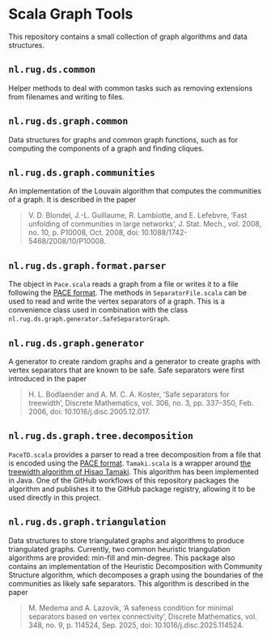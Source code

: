# Scala Graph Tools

This repository contains a small collection of graph algorithms and data structures.

## `nl.rug.ds.common`

Helper methods to deal with common tasks such as removing extensions from filenames and writing to files.

## `nl.rug.ds.graph.common`

Data structures for graphs and common graph functions, such as for computing the components of a graph and finding cliques.

## `nl.rug.ds.graph.communities`

An implementation of the Louvain algorithm that computes the communities of a graph. It is described in the paper

>V. D. Blondel, J.-L. Guillaume, R. Lambiotte, and E. Lefebvre, ‘Fast unfolding of communities in large networks’, J. Stat. Mech., vol. 2008, no. 10, p. P10008, Oct. 2008, doi: 10.1088/1742-5468/2008/10/P10008.

## `nl.rug.ds.graph.format.parser`

The object in `Pace.scala` reads a graph from a file or writes it to a file following the [PACE format](https://github.com/PACE-challenge/Treewidth?tab=readme-ov-file#input-format). The methods in `SeparatorFile.scala` can be used to read and write the vertex separators of a graph. This is a convenience class used in combination with the class `nl.rug.ds.graph.generator.SafeSeparatorGraph`.

## `nl.rug.ds.graph.generator`

A generator to create random graphs and a generator to create graphs with vertex separators that are known to be safe. Safe separators were first introduced in the paper

> H. L. Bodlaender and A. M. C. A. Koster, ‘Safe separators for treewidth’, Discrete Mathematics, vol. 306, no. 3, pp. 337–350, Feb. 2006, doi: 10.1016/j.disc.2005.12.017.

## `nl.rug.ds.graph.tree.decomposition`

`PaceTD.scala` provides a parser to read a tree decomposition from a file that is encoded using the [PACE format](https://github.com/PACE-challenge/Treewidth?tab=readme-ov-file#output-format). `Tamaki.scala` is a wrapper around [the treewidth algorithm of Hisao Tamaki](https://github.com/twalgor/tw). This algorithm has been implemented in Java. One of the GitHub workflows of this repository packages the algorithm and publishes it to the GitHub package registry, allowing it to be used directly in this project.

## `nl.rug.ds.graph.triangulation`

Data structures to store triangulated graphs and algorithms to produce triangulated graphs. Currently, two common heuristic triangulation algorithms are provided: min-fill and min-degree. This package also contains an implementation of the Heuristic Decomposition with Community Structure algorithm, which decomposes a graph using the boundaries of the communities as likely safe separators. This algorithm is described in the paper 

> M. Medema and A. Lazovik, ‘A safeness condition for minimal separators based on vertex connectivity’, Discrete Mathematics, vol. 348, no. 9, p. 114524, Sep. 2025, doi: 10.1016/j.disc.2025.114524.
